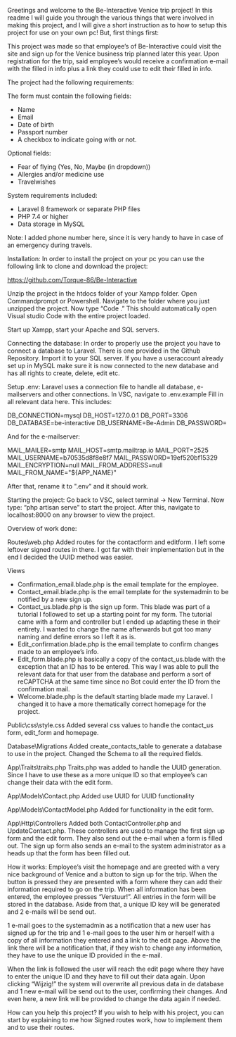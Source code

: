 Greetings and welcome to the Be-Interactive Venice trip project! In this readme I will guide you through the various things that were involved in making this project, and I will give a short instruction as to how to setup this project for use on your own pc! But, first things first:

This project was made so that employee’s of Be-Interactive could visit the site and sign up for the Venice business trip planned later this year. Upon registration for the trip, said employee’s would receive a confirmation e-mail with the filled in info plus a link they could use to edit their filled in info.

The project had the following requirements:

The form must contain the following fields: 
-	Name
-	Email
-	Date of birth
-	Passport number
-	A checkbox to indicate going with or not.

Optional fields:
-	Fear of flying (Yes, No, Maybe (in dropdown))
-	Allergies and/or medicine use
-	Travelwishes

System requirements included:
-	Laravel 8 framework or separate PHP files
-	PHP 7.4 or higher
-	Data storage in MySQL

Note: I added phone number here, since it is very handy to have in case of an emergency during travels.


Installation:
In order to install the project on your pc you can use the following link to clone and download the project: 

https://github.com/Torque-86/Be-Interactive

Unzip the project in the htdocs folder of your Xampp folder. Open Commandprompt or Powershell. Navigate to the folder where you just unzipped the project. Now type “Code .” This should automatically open Visual studio Code with the entire project loaded.

Start up Xampp, start your Apache and SQL servers. 

Connecting the database:
In order to properly use the project you have to connect a database to Laravel. There is one provided in the Github Repository. Import it to your SQL server. If you have a useraccount already set up in MySQL make sure it is now connected to the new database and has all rights to create, delete, edit etc.

Setup .env:
Laravel uses a connection file to handle all database, e-mailservers and other connections. In VSC, navigate to .env.example Fill in all relevant data here. This includes:

DB_CONNECTION=mysql
DB_HOST=127.0.0.1
DB_PORT=3306
DB_DATABASE=be-interactive
DB_USERNAME=Be-Admin
DB_PASSWORD=

And for the e-mailserver:

MAIL_MAILER=smtp
MAIL_HOST=smtp.mailtrap.io
MAIL_PORT=2525
MAIL_USERNAME=b70535d8f8e8f7
MAIL_PASSWORD=19ef520bf15329
MAIL_ENCRYPTION=null
MAIL_FROM_ADDRESS=null
MAIL_FROM_NAME="${APP_NAME}"

After that, rename it to ".env" and it should work.

Starting the project:
Go back to VSC, select terminal -> New Terminal. Now type: “php artisan serve” to start the project. After this, navigate to localhost:8000 on any browser to view the project.


Overview of work done:

Routes\web.php
Added routes for the contactform and editform. I left some leftover signed routes in there. I got far with their implementation but in the end I decided the UUID method was easier.

Views
-	Confirmation_email.blade.php is the email template for the employee.
-	Contact_email.blade.php is the email template for the systemadmin to be notified by a new sign up.
-	Contact_us.blade.php is the sign up form. This blade was part of a tutorial I followed to set up a starting point for my form. The tutorial came with a form and controller but I ended up adapting these in their entirety. I wanted to change the name afterwards but got too many naming and define errors so I left it as is.
-	Edit_confirmation.blade.php is the email template to confirm changes made to an employee’s info.
-	Edit_form.blade.php is basically a copy of the contact_us.blade with the exception that an ID has to be entered. This way I was able to pull the relevant data for that user from the database and perform a sort of reCAPTCHA at the same time since no Bot could enter the ID from the confirmation mail.
-	Welcome.blade.php is the default starting blade made my Laravel. I changed it to have a more thematically correct homepage for the project.

Public\css\style.css
Added several css values to handle the contact_us form, edit_form and homepage.

Database\Migrations
Added create_contacts_table to generate a database to use in the project. Changed the Schema to all the required fields.

App\Traits\traits.php
Traits.php was added to handle the UUID generation. Since I have to use these as a more unique ID so that employee’s can change their data with the edit form.

App\Models\Contact.php
Added use UUID for UUID functionality

App\Models\ContactModel.php
Added for functionality in the edit form.

App\Http\Controllers
Added both ContactController.php and UpdateContact.php. These controllers are used to manage the first sign up form and the edit form. They also send out the e-mail when a form is filled out. The sign up form also sends an e-mail to the system administrator as a heads up that the form has been filled out.


How it works:
Employee’s visit the homepage and are greeted with a very nice background of Venice and a button to sign up for the trip. When the button is pressed they are presented with a form where they can add their information required to go on the trip.
When all information has been entered, the employee presses “Verstuur!”. All entries in the form will be stored in the database. Aside from that, a unique ID key will be generated and 2 e-mails will be send out.

1 e-mail goes to the systemadmin as a notification that a new user has signed up for the trip and 1 e-mail goes to the user him or herself with a copy of all information they entered and a link to the edit page. Above the link there will be a notification that, if they wish to change any information, they have to use the unique ID provided in the e-mail. 

When the link is followed the user will reach the edit page where they have to enter the unique ID and they have to fill out their data again. Upon clicking “Wijzig!” the system will overwrite all previous data in de database and 1 new e-mail will be send out to the user, confirming their changes. And even here, a new link will be provided to change the data again if needed.

How can you help this project?
If you wish to help with his project, you can start by explaining to me how Signed routes work, how to implement them and to use their routes.


